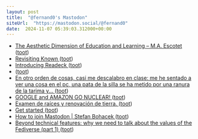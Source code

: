 ```yaml
---
layout: post
title:  "@fernand0's Mastodon"
siteUrl:  "https://mastodon.social/@fernand0"
date:  2024-11-07 05:39:03.312000+00:00
---
```

*  [The Aesthetic Dimension of Education and Learning – M.A. Escotet ](https://miguelescotet.com/2024/the-aesthetic-dimension-of-education-and-learning) ([toot](https://mastodon.social/@fernand0/113440059772703633))
*  [Revisiting Known ](https://werd.io/2024/revisiting-know) ([toot](https://mastodon.social/@fernand0/113439212142007783))
*  [Introducing Readeck ](https://readeck.org/en/blog/202312-readeck) ([toot](https://mastodon.social/@fernand0/113437502366115448))
*  [ ](https://mastodon.social/@joseli) ([toot](https://mastodon.social/@fernand0/113437476055982877))
*  [En otro orden de cosas, casi me descalabro en clase: me he sentado a ver una cosa en el pc, una pata de la silla se ha metido por una ranura de la tarima y... ](https://mastodon.social/@fernand0/113437454290298513) ([toot](https://mastodon.social/@fernand0/113437454290298513))
*  [GOOGLE and AMAZON GO NUCLEAR! ](https://donaldclarkplanb.blogspot.com/2024/10/google-go-nuclear.htm) ([toot](https://mastodon.social/@fernand0/113437156806487227))
*  [Examen de raíces y renovación de tierra. ](https://avecesunafoto.wordpress.com/2024/11/06/examen-de-raices-y-renovacion-de-tierra) ([toot](https://mastodon.social/@fernand0/113437129283891681))
*  [Get started ](https://readeck.org/en/star) ([toot](https://mastodon.social/@fernand0/113437013410710901))
*  [How to join Mastodon \| Stefan Bohacek ](https://stefanbohacek.com/blog/how-to-join-mastodon) ([toot](https://mastodon.social/@fernand0/113436704579479117))
*  [Beyond technical features: why we need to talk about the values of the Fediverse (part 1) ](https://blog.elenarossini.com/the-values-of-the-fediverse-ethical-social-media) ([toot](https://mastodon.social/@fernand0/113436008730327382))
